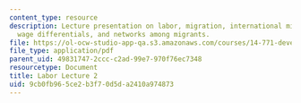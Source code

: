 ```yaml
---
content_type: resource
description: Lecture presentation on labor, migration, international migration and
  wage differentials, and networks among migrants.
file: https://ol-ocw-studio-app-qa.s3.amazonaws.com/courses/14-771-development-economics-microeconomic-issues-and-policy-models-fall-2008/9cb0fb965ce2b3f70d5da2410a974873_lec18.pdf
file_type: application/pdf
parent_uid: 49831747-2ccc-c2ad-99e7-970f76ec7348
resourcetype: Document
title: Labor Lecture 2
uid: 9cb0fb96-5ce2-b3f7-0d5d-a2410a974873
---
```

